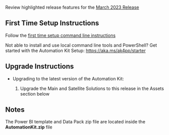 Review highlighted release features for the [March 2023 Release](https://microsoft.github.io/powercat-automation-kit/releases/march-2023/)

## First Time Setup Instructions

Follow the [first time setup command line instructions](https://microsoft.github.io/powercat-automation-kit/get-started/install)

Not able to install and use local command line tools and PowerShell? Get started with the Automation Kit Setup: https://aka.ms/ak4pp/starter

## Upgrade Instructions

- Upgrading to the latest version of the Automation Kit:
  
  1. Upgrade the Main and Satellite Solutions to this release in the Assets section below

## Notes

The Power BI template and Data Pack zip file are located inside the **AutomationKit.zip** file
